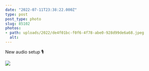 ```yaml
---
date: "2022-07-11T23:38:22.000Z"
type: post 
post_type: photo
slug: 85102
photos: 
- path: uploads/2022/de4f01bc-f0f6-4f78-abe0-928d99de6a68.jpeg
  alt: 
---
```

New audio setup 🎙


![](/uploads/2022/de4f01bc-f0f6-4f78-abe0-928d99de6a68.jpeg)
